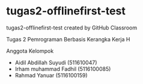 # tugas2-offlinefirst-test
tugas2-offlinefirst-test created by GitHub Classroom

Tugas 2 Pemrograman Berbasis Kerangka Kerja H

Anggota Kelompok
- Aidil Abdillah Suyudi (511610047)
- Irham muhammad Fadhil (5116100085)
- Rahmad Yanuar         (5116100159)
